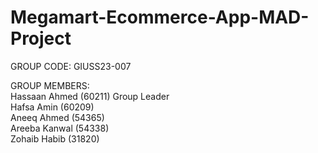 # Megamart-Ecommerce-App-MAD-Project

GROUP CODE: GIUSS23-007

GROUP MEMBERS:\
Hassaan Ahmed (60211) Group Leader\
Hafsa Amin (60209)\
Aneeq Ahmed (54365)\
Areeba Kanwal (54338)\
Zohaib Habib (31820)
